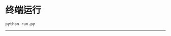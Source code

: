 # 终端运行

```shell
python run.py
```
******************************************************************************************************************************************************************************************************************************************************************************************************************************************************************************************************************************************************************************************************************************************************************************************************************************************************************************************************************************************************************************************************************************************************************************************************************************************************************************************************************************************************************************************************************************************************************************************************